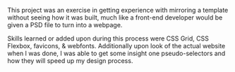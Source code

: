 This project was an exercise in getting experience with mirroring a template without seeing how it was built, much like a front-end developer would be given a PSD file to turn into a webpage.

Skills learned or added upon during this process were CSS Grid, CSS Flexbox, favicons, & webfonts.  Additionally upon look of the actual website when I was done, I was able to get some insight one pseudo-selectors and how they will speed up my design process.

